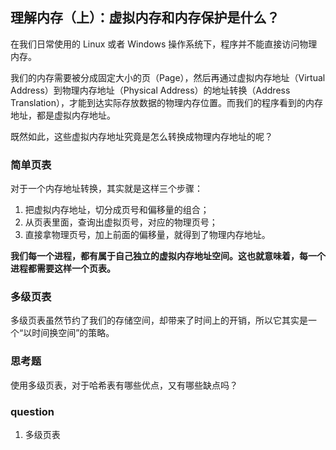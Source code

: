 ## 理解内存（上）：虚拟内存和内存保护是什么？

在我们日常使用的 Linux 或者 Windows 操作系统下，程序并不能直接访问物理内存。

我们的内存需要被分成固定大小的页（Page），然后再通过虚拟内存地址（Virtual Address）到物理内存地址（Physical Address）的地址转换（Address Translation），才能到达实际存放数据的物理内存位置。而我们的程序看到的内存地址，都是虚拟内存地址。


既然如此，这些虚拟内存地址究竟是怎么转换成物理内存地址的呢？

### 简单页表

对于一个内存地址转换，其实就是这样三个步骤：

1. 把虚拟内存地址，切分成页号和偏移量的组合；
2. 从页表里面，查询出虚拟页号，对应的物理页号；
3. 直接拿物理页号，加上前面的偏移量，就得到了物理内存地址。


**我们每一个进程，都有属于自己独立的虚拟内存地址空间。这也就意味着，每一个进程都需要这样一个页表。**

### 多级页表

多级页表虽然节约了我们的存储空间，却带来了时间上的开销，所以它其实是一个“以时间换空间”的策略。


### 思考题

使用多级页表，对于哈希表有哪些优点，又有哪些缺点吗？

### question

1. 多级页表